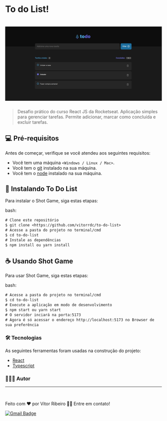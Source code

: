 # To do List!

<h1 align="center">
  <img alt="Shot Game" title="Shot Game" src="./src/assets/banner-to-do-list.png" />
</h1>

> Desafio prático do curso React JS da Rocketseat.
> Aplicação simples para gerenciar tarefas. Permite adicionar, marcar como concluída e excluir tarefas.

## 💻 Pré-requisitos

Antes de começar, verifique se você atendeu aos seguintes requisitos:
* Você tem uma máquina `<Windows / Linux / Mac>`.
* Você tem o [git](https://git-scm.com) instalado na sua máquina.
* Você tem o [node](https://nodejs.org/en/) instalado na sua máquina.

## 🚀 Instalando To Do List

Para instalar o Shot Game, siga estas etapas:

bash:
```
# Clone este repositório
$ git clone <https://github.com/vitorrdc/to-do-list>
# Acesse a pasta do projeto no terminal/cmd
$ cd to-do-list
# Instale as dependências
$ npm install ou yarn install
```

## ☕ Usando Shot Game

Para usar Shot Game, siga estas etapas:

bash:
```
# Acesse a pasta do projeto no terminal/cmd
$ cd to-do-list
# Execute a aplicação em modo de desenvolvimento
$ npm start ou yarn start
# O servidor inciará na porta:5173
# Agora é só acessar o endereço http://localhost:5173 no Browser de sua preferência
```

### 🛠 Tecnologias

As seguintes ferramentas foram usadas na construção do projeto:
- [React](https://reactjs.org/)
- [Typescript](https://www.typescriptlang.org/)

### 👨🏾‍💻 Autor
---

 <img style="border-radius: 50%;" src="https://github.com/vitorrdc.png" width="100px;" alt=""/>

Feito com ❤️ por Vitor Ribeiro 👋🏽 Entre em contato!


[![Gmail Badge](https://img.shields.io/badge/-vitor.camposrdc@gmail.com-c14438?style=flat-square&logo=Gmail&logoColor=white&link=mailto:vitor.camposrdc@gmail.com)](mailto:vitor.camposrdc@gmail.com)
